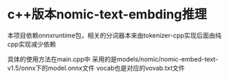 # c++版本nomic-text-embding推理
本项目依赖onnxruntime包，相关的分词器本来由tokenizer-cpp实现后面由纯cpp实现减少依赖

具体的使用方法在main.cpp中
采用的是models/nomic/nomic-embed-text-v1.5/onnx下的model.onnx文件
vocab也是对应的vovab.txt文件
